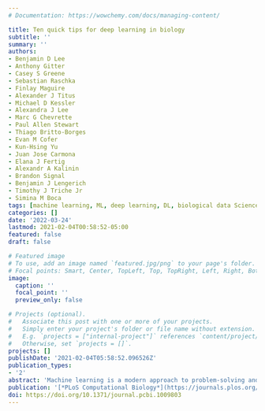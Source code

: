 ```yaml
---
# Documentation: https://wowchemy.com/docs/managing-content/

title: Ten quick tips for deep learning in biology
subtitle: ''
summary: ''
authors:
- Benjamin D Lee
- Anthony Gitter
- Casey S Greene
- Sebastian Raschka
- Finlay Maguire
- Alexander J Titus
- Michael D Kessler
- Alexandra J Lee
- Marc G Chevrette
- Paul Allen Stewart
- Thiago Britto-Borges
- Evan M Cofer
- Kun-Hsing Yu
- Juan Jose Carmona
- Elana J Fertig
- Alexandr A Kalinin
- Brandon Signal
- Benjamin J Lengerich
- Timothy J Triche Jr
- Simina M Boca
tags: [machine learning, ML, deep learning, DL, biological data Science, neural network, deep neural network, artificial neural network, machine learning for biology, machine learning for medicine, overfitting, prediction]
categories: []
date: '2022-03-24'
lastmod: 2021-02-04T00:58:52-05:00
featured: false
draft: false

# Featured image
# To use, add an image named `featured.jpg/png` to your page's folder.
# Focal points: Smart, Center, TopLeft, Top, TopRight, Left, Right, BottomLeft, Bottom, BottomRight.
image:
  caption: ''
  focal_point: ''
  preview_only: false

# Projects (optional).
#   Associate this post with one or more of your projects.
#   Simply enter your project's folder or file name without extension.
#   E.g. `projects = ["internal-project"]` references `content/project/deep-learning/index.md`.
#   Otherwise, set `projects = []`.
projects: []
publishDate: '2021-02-04T05:58:52.096526Z'
publication_types:
- '2'
abstract: 'Machine learning is a modern approach to problem-solving and task automation. In particular, machine learning is concerned with the development and applications of algorithms that can recognize patterns in data and use them for predictive modeling, as opposed to having domain experts developing rules for prediction tasks manually. Artificial neural networks are a particular class of machine learning algorithms and models that evolved into what is now described as “deep learning”. Deep learning encompasses neural networks with many layers and the algorithms that make them perform well. These neural networks comprise artificial neurons arranged into layers and are modeled after the human brain, even though the building blocks and learning algorithms may differ. Each layer receives input from previous layers (the first of which represents the input data), and then transmits a transformed version of its own weighted output that serves as input into subsequent layers of the network. Thus, the process of “training” a neural network is the tuning of the layers’ weights to minimize a cost or loss function that serves as a surrogate of the prediction error. The loss function is differentiable so that the weights can be automatically updated to attempt to reduce the loss. Deep learning uses artificial neural networks with many layers (hence the term “deep”). Given the computational advances made in the last decade, it can now be applied to massive data sets and in innumerable contexts. In many circumstances, deep learning can learn more complex relationships and make more accurate predictions than other methods. Therefore, deep learning has become its own subfield of machine learning. In the context of biological research, it has been increasingly used to derive novel insights from high-dimensional biological data. For example, deep learning has been used to predict protein–drug binding kinetics, to identify the lab-of-origin of synthetic DNA, and to uncover the facial phenotypes of genetic disorders. To make the biological applications of deep learning more accessible to scientists who have some experience with machine learning, we solicited input from a community of researchers with varied biological and deep learning interests. These individuals collaboratively contributed to this manuscript’s writing using the GitHub version control platform and the Manubot manuscript generation toolset. The goal was to articulate a practical, accessible, and concise set of guidelines and suggestions to follow when using deep learning (Fig 1). For readers who are new to machine learning, we recommend reviewing general machine learning principles before getting started with deep learning. In the course of our discussions, several themes became clear: the importance of understanding and applying machine learning fundamentals as a baseline for utilizing deep learning, the necessity for extensive model comparisons with careful evaluation, and the need for critical thought in interpreting results generated by deep learning, among others. The major similarities between deep learning and traditional computational methods also became apparent. Although deep learning is a distinct subfield of machine learning, it is still a subfield. It is subject to the many limitations inherent to machine learning, and most best practices for machine learning also apply to deep learning. As with all computational methods, deep learning should be applied in a systematic manner that is reproducible and rigorously tested. Ultimately, the tips we collate range from high-level guidance to best practices for implementation. It is our hope that they will provide actionable, deep learning–specific instructions for both new and experienced deep learning practitioners. By making deep learning more accessible for use in biological research, we aim to improve the overall usage and reporting quality of deep learning in the literature and to enable increasing numbers of researchers to utilize these state-of-the art techniques effectively and accurately.'
publication: '[*PLoS Computational Biology*](https://journals.plos.org/ploscompbiol/article?id=10.1371/journal.pcbi.1009803)'
doi: https://doi.org/10.1371/journal.pcbi.1009803
---
```

